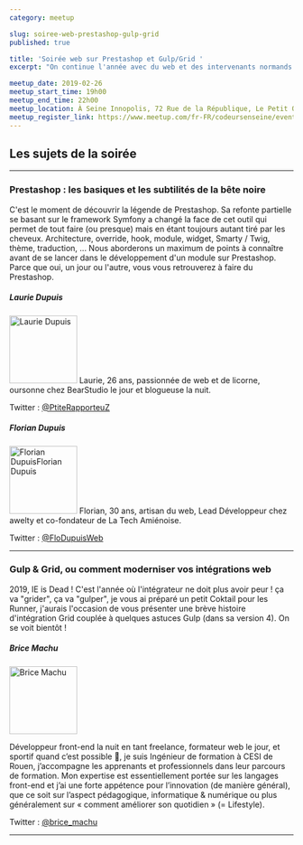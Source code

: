 ```yaml
---
category: meetup

slug: soiree-web-prestashop-gulp-grid
published: true

title: 'Soirée web sur Prestashop et Gulp/Grid '
excerpt: "On continue l'année avec du web et des intervenants normands et picards!"

meetup_date: 2019-02-26
meetup_start_time: 19h00
meetup_end_time: 22h00
meetup_location: À Seine Innopolis, 72 Rue de la République, Le Petit Quevilly
meetup_register_link: https://www.meetup.com/fr-FR/codeursenseine/events/259086085/
---
```


## Les sujets de la soirée

---

### Prestashop : les basiques et les subtilités de la bête noire

C'est le moment de découvrir la légende de Prestashop. Sa refonte partielle se basant sur le framework Symfony a changé la face de cet outil qui permet de tout faire (ou presque) mais en étant toujours autant tiré par les cheveux. Architecture, override, hook, module, widget, Smarty / Twig, thème, traduction, ... Nous aborderons un maximum de points à connaître avant de se lancer dans le développement d'un module sur Prestashop. Parce que oui, un jour ou l'autre, vous vous retrouverez à faire du Prestashop.

##### Laurie Dupuis

<img src="/images/meetups/speakers/lauriedupuis.jpg" alt="Laurie Dupuis" width="120" class="alignleft" />
Laurie, 26 ans, passionnée de web et de licorne, oursonne chez BearStudio le jour et blogueuse la nuit.

Twitter : [@PtiteRapporteuZ](https://twitter.com/PtiteRapporteuZ)

##### Florian Dupuis

<img src="/images/meetups/speakers/floriandupuis.jpg" alt="Florian DupuisFlorian Dupuis" width="120" class="alignleft" />
Florian, 30 ans, artisan du web, Lead Développeur chez awelty et co-fondateur de La Tech Amiénoise.

Twitter : [@FloDupuisWeb](https://twitter.com/FloDupuisWeb)

---

### Gulp & Grid, ou comment moderniser vos intégrations web

2019, IE is Dead ! C'est l'année où l'intégrateur ne doit plus avoir peur ! ça va "grider", ça va "gulper", je vous ai préparé un petit Coktail pour les Runner, j'aurais l'occasion de vous présenter une brève histoire d'intégration Grid couplée à quelques astuces Gulp (dans sa version 4). On se voit bientôt !

##### Brice Machu

<img src="/images/meetups/speakers/bricemachu.jpg" alt="Brice Machu" width="120" class="alignleft" />

Développeur front-end la nuit en tant freelance, formateur web le jour, et sportif quand c’est possible :slightly_smiling_face:, je suis Ingénieur de formation à CESI de Rouen, j’accompagne les apprenants et professionnels dans leur parcours de formation. Mon expertise est essentiellement portée sur les langages front-end et j’ai une forte appétence pour l’innovation (de manière général), que ce soit sur l’aspect pédagogique, informatique & numérique ou plus généralement sur « comment améliorer son quotidien » (= Lifestyle).

Twitter : [@brice_machu](https://twitter.com/brice_machu)

---
